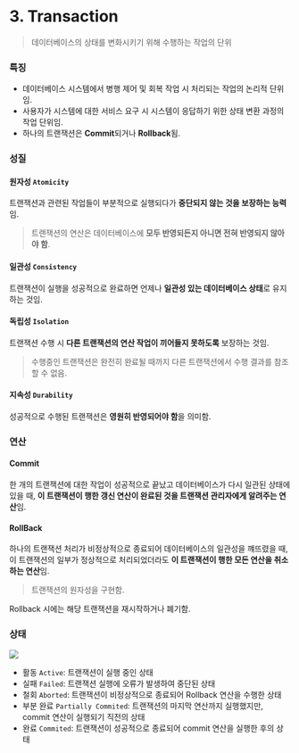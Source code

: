# 3. Transaction

> 데이터베이스의 상태를 변화시키기 위해 수행하는 작업의 단위

### 특징

- 데이터베이스 시스템에서 병행 제어 및 회복 작업 시 처리되는 작업의 논리적 단위임.
- 사용자가 시스템에 대한 서비스 요구 시 시스템이 응답하기 위한 상태 변환 과정의 작업 단위임.
- 하나의 트랜잭션은 **Commit**되거나 **Rollback**됨.

### 성질

#### 원자성 `Atomicity`

트랜잭션과 관련된 작업들이 부분적으로 실행되다가 **중단되지 않는 것을 보장하는 능력**임.

> 트랜잭션의 연산은 데이터베이스에 **모두 반영되든지 아니면 전혀 반영되지 않아야 함**.

#### 일관성 `Consistency`

트랜잭션이 실행을 성공적으로 완료하면 언제나 **일관성 있는 데이터베이스 상태**로 유지하는 것임.

#### 독립성 `Isolation`

트랜잭션 수행 시 **다른 트랜잭션의 연산 작업이 끼어들지 못하도록** 보장하는 것임.

> 수행중인 트랜잭션은 완전히 완료될 때까지 다른 트랜잭션에서 수행 결과를 참조할 수 없음.

#### 지속성 `Durability`

성공적으로 수행된 트랜잭션은 **영원히 반영되어야 함**을 의미함.

### 연산

#### Commit

한 개의 트랜잭션에 대한 작업이 성공적으로 끝났고 데이터베이스가 다시 일관된 상태에 있을 때, **이 트랜잭션이 행한 갱신 연산이 완료된 것을 트랜잭션 관리자에게 알려주는 연산**임.

#### RollBack

하나의 트랜잭션 처리가 비정상적으로 종료되어 데이터베이스의 일관성을 꺠뜨렸을 때, 이 트랜잭션의 일부가 정상적으로 처리되었더라도 **이 트랜잭션이 행한 모든 연산을 취소하는 연산**임.

> 트랜잭션의 원자성을 구현함.

Rollback 시에는 해당 트랜잭션을 재시작하거나 폐기함.

### 상태

![](https://blog.kakaocdn.net/dn/bbYMDH/btrbOsjZF2N/le9kHXH4DkZIb67wbfoFw0/img.png)

- 활동 `Active`: 트랜잭션이 실행 중인 상태
- 실패 `Failed`: 트랜잭션 실행에 오류가 발생하여 중단된 상태
- 철회 `Aborted`: 트랜잭션이 비정상적으로 종료되어 Rollback 연산을 수행한 상태
- 부분 완료 `Partially Commited`: 트랜잭션의 마지막 연산까지 실행했지만, commit 연산이 실행되기 직전의 상태
- 완료 `Commited`: 트랜잭션이 성공적으로 종료되어 commit 연산을 실행한 후의 상태
